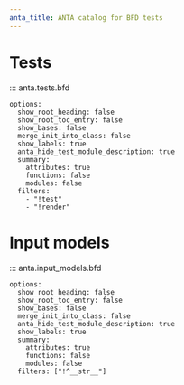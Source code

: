 ```yaml
---
anta_title: ANTA catalog for BFD tests
---
```

<!--
  ~ Copyright (c) 2023-2025 Arista Networks, Inc.
  ~ Use of this source code is governed by the Apache License 2.0
  ~ that can be found in the LICENSE file.
  -->

# Tests

::: anta.tests.bfd

    options:
      show_root_heading: false
      show_root_toc_entry: false
      show_bases: false
      merge_init_into_class: false
      show_labels: true
      anta_hide_test_module_description: true
      summary:
        attributes: true
        functions: false
        modules: false
      filters:
        - "!test"
        - "!render"

# Input models

::: anta.input_models.bfd

    options:
      show_root_heading: false
      show_root_toc_entry: false
      show_bases: false
      merge_init_into_class: false
      anta_hide_test_module_description: true
      show_labels: true
      summary:
        attributes: true
        functions: false
        modules: false
      filters: ["!^__str__"]
